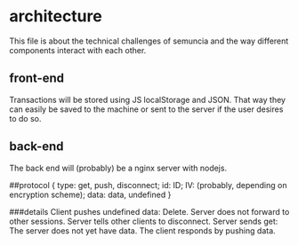 # architecture
This file is about the technical challenges of semuncia and the way different
components interact with each other.

## front-end
Transactions will be stored using JS localStorage and JSON. That way they can
easily be saved to the machine or sent to the server if the user desires to do
so.

## back-end
The back end will (probably) be a nginx server with nodejs.

##protocol
{
	type: get, push, disconnect;
	id: ID;
	IV: (probably, depending on encryption scheme);
	data: data, undefined
}

###details
Client pushes undefined data: Delete. Server does not forward to other sessions. Server tells other clients to disconnect.
Server sends get: The server does not yet have data. The client responds by pushing data.
